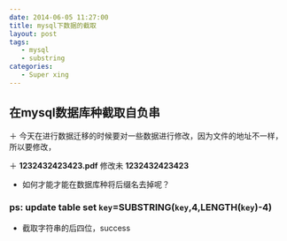 ```yaml
---
date: 2014-06-05 11:27:00
title: mysql下数据的截取
layout: post
tags:
   - mysql
   - substring
categories:
   - Super xing
---
```


##  在mysql数据库种截取自负串

＋ 今天在进行数据迁移的时候要对一些数据进行修改，因为文件的地址不一样，所以要修改，

＋ <b>1232432423423.pdf</b> 修改未  <b>1232432423423</b>

+ 如何才能才能在数据库种将后缀名去掉呢？


### ps:  update table set `key`=SUBSTRING(`key`,4,LENGTH(`key`)-4)

  + 截取字符串的后四位，success
